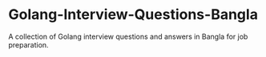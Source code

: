 # Golang-Interview-Questions-Bangla
A collection of Golang interview questions and answers in Bangla for job preparation.
